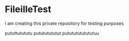 # FileilleTest
I am creating this private repository for testing purposes



pututtutututu putututututut putututututututuu

